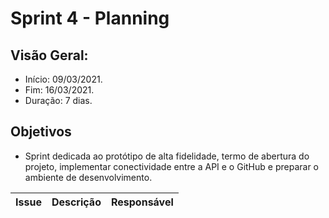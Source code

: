 # Sprint 4 - Planning

## Visão Geral:
* Início: 09/03/2021.
* Fim: 16/03/2021.
* Duração: 7 dias.

## Objetivos
* Sprint dedicada ao protótipo de alta fidelidade, termo de abertura do projeto, implementar conectividade entre a API e o GitHub e preparar o ambiente de desenvolvimento.

Issue | Descrição | Responsável
---|---|---